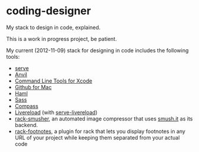 coding-designer
===============

My stack to design in code, explained.

This is a work in progress project, be patient.

My current (2012-11-09) stack for designing in code includes the following tools:

- [serve](http://get-serve.com/)
- [Anvil](http;//anvilformac.com)
- [Command Line Tools for Xcode](https://developer.apple.com/downloads/index.action)
- [Github for Mac](http://mac.github.com)
- [Haml](http://haml.info)
- [Sass](http://sass-lang.com)
- [Compass](http://compass-style.org/)
- [Livereload](http://livereload.com) (with [serve-livereload](https://github.com/bomberstudios/serve-livereload))
- [rack-smusher](https://github.com/bomberstudios/rack-smusher), an automated image compressor that uses [smush.it](http://smush.it) as its backend.
- [rack-footnotes](https://github.com/bomberstudios/rack-footnotes), a plugin for rack that lets you display footnotes in any URL of your project while keeping them separated from your actual code

